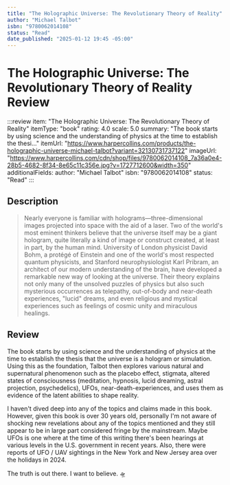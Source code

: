 ```yaml
---
title: "The Holographic Universe: The Revolutionary Theory of Reality"
author: "Michael Talbot"
isbn: "9780062014108"
status: "Read"
date_published: "2025-01-12 19:45 -05:00"
---
```


# The Holographic Universe: The Revolutionary Theory of Reality Review

:::review
item: "The Holographic Universe: The Revolutionary Theory of Reality"
itemType: "book"
rating: 4.0
scale: 5.0
summary: "The book starts by using science and the understanding of physics at the time to establish the thesi..."
itemUrl: "https://www.harpercollins.com/products/the-holographic-universe-michael-talbot?variant=32130731737122"
imageUrl: "https://www.harpercollins.com/cdn/shop/files/9780062014108_7a36a0e4-28b5-4682-8f34-8e65c11c356e.jpg?v=1727712600&width=350"
additionalFields:
  author: "Michael Talbot"
  isbn: "9780062014108"
  status: "Read"
:::

## Description

> Nearly everyone is familiar with holograms—three-dimensional images projected into space with the aid of a laser. Two of the world's most eminent thinkers believe that the universe itself may be a giant hologram, quite literally a kind of image or construct created, at least in part, by the human mind. University of London physicist David Bohm, a protégé of Einstein and one of the world's most respected quantum physicists, and Stanford neurophysiologist Karl Pribram, an architect of our modern understanding of the brain, have developed a remarkable new way of looking at the universe. Their theory explains not only many of the unsolved puzzles of physics but also such mysterious occurrences as telepathy, out-of-body and near-death experiences, "lucid" dreams, and even religious and mystical experiences such as feelings of cosmic unity and miraculous healings.

## Review

The book starts by using science and the understanding of physics at the time to establish the thesis that the universe is a hologram or simulation. Using this as the foundation, Talbot then explores various natural and supernatural phenomenon such as the placebo effect, stigmata, altered states of consciousness (meditation, hypnosis, lucid dreaming, astral projection, psychedelics), UFOs, near-death-experiences, and uses them as evidence of the latent abilities to shape reality. 

I haven't dived deep into any of the topics and claims made in this book. However, given this book is over 30 years old, personally I'm not aware of shocking new revelations about any of the topics mentioned and they still appear to be in large part considered fringe by the mainstream. Maybe UFOs is one where at the time of this writing there's been hearings at various levels in the U.S. government in recent years. Also, there were reports of UFO / UAV sightings in the New York and New Jersey area over the holidays in 2024.

The truth is out there. I want to believe. 🛸